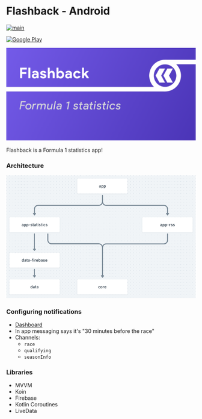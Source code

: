 # Flashback - Android 

[![main](https://github.com/thementalgoose/android-flashback/workflows/Main/badge.svg)](https://github.com/thementalgoose/android-flashback/actions)

[![Google Play](https://i.imgur.com/gSfLc4N.png)](https://play.google.com/store/apps/details?id=tmg.flashback)

![Flashback](res/feature.png)

Flashback is a Formula 1 statistics app!

### Architecture

![architecture](res/architecture.png)

### Configuring notifications

- [Dashboard](https://console.firebase.google.com/project/f1stats-live/notification)
- In app messaging says it's "30 minutes before the race"
- Channels:
    - `race`
    - `qualifying`
    - `seasonInfo`

### Libraries

- MVVM
- Koin
- Firebase
- Kotlin Coroutines
- LiveData
